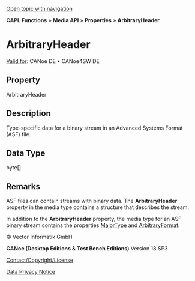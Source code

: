 [Open topic with navigation](../../../../../CANoeDEFamily.htm#Topics/CAPLFunctions/Media/Properties/CAPLfunctionArbitraryHeader.md)

**CAPL Functions** » **Media API** » **Properties** » **ArbitraryHeader**

# ArbitraryHeader

[Valid for](../../../Shared/FeatureAvailability.md):  CANoe DE • CANoe4SW DE

## Property

ArbitraryHeader

## Description

Type-specific data for a binary stream in an Advanced Systems Format (ASF) file.

## Data Type

byte[]

## Remarks

ASF files can contain streams with binary data. The **ArbitraryHeader** property in the media type contains a structure that describes the stream.

In addition to the **ArbitraryHeader** property, the media type for an ASF binary stream contains the properties [MajorType](CAPLfunctionMajorType.md) and [ArbitraryFormat](CAPLfunctionArbitraryFormat.md).

© Vector Informatik GmbH

**CANoe (Desktop Editions & Test Bench Editions)** Version 18 SP3

[Contact/Copyright/License](../../../Shared/ContactCopyrightLicense.md)

[Data Privacy Notice](https://www.vector.com/int/en/company/get-info/privacy-policy/)